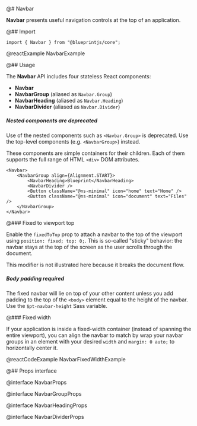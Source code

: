 @# Navbar

**Navbar** presents useful navigation controls at the top of an application.

@## Import

```tsx
import { Navbar } from "@blueprintjs/core";
```

@reactExample NavbarExample

@## Usage

The **Navbar** API includes four stateless React components:

-   **Navbar**
-   **NavbarGroup** (aliased as `Navbar.Group`)
-   **NavbarHeading** (aliased as `Navbar.Heading`)
-   **NavbarDivider** (aliased as `Navbar.Divider`)

<div class="@ns-callout @ns-intent-warning @ns-icon-warning-sign @ns-callout-has-body-content">
    <h5 class="@ns-heading">
    Nested components are deprecated

</h5>

Use of the nested components such as `<Navbar.Group>` is deprecated. Use the top-level components (e.g. `<NavbarGroup>`)
instead.

</div>

These components are simple containers for their children. Each of them supports the full range of HTML `<div>`
DOM attributes.

```tsx
<Navbar>
    <NavbarGroup align={Alignment.START}>
        <NavbarHeading>Blueprint</NavbarHeading>
        <NavbarDivider />
        <Button className="@ns-minimal" icon="home" text="Home" />
        <Button className="@ns-minimal" icon="document" text="Files" />
    </NavbarGroup>
</Navbar>
```

@### Fixed to viewport top

Enable the `fixedToTop` prop to attach a navbar to the top of the viewport using `position: fixed; top: 0;`. This is
so-called "sticky" behavior: the navbar stays at the top of the screen as the user scrolls through the document.

This modifier is not illustrated here because it breaks the document flow.

<div class="@ns-callout @ns-intent-danger @ns-icon-error @ns-callout-has-body-content">
    <h5 class="@ns-heading">Body padding required</h5>

The fixed navbar will lie on top of your other content unless you add padding to the top of the `<body>` element equal
to the height of the navbar. Use the `$pt-navbar-height` Sass variable.

</div>

@### Fixed width

If your application is inside a fixed-width container (instead of spanning the entire viewport), you can align the
navbar to match by wrap your navbar groups in an element with your desired `width` and `margin: 0 auto;` to horizontally
center it.

@reactCodeExample NavbarFixedWidthExample

@## Props interface

@interface NavbarProps

@interface NavbarGroupProps

@interface NavbarHeadingProps

@interface NavbarDividerProps
